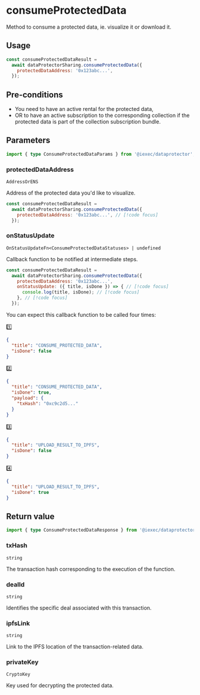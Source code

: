 # consumeProtectedData

Method to consume a protected data, ie. visualize it or download it.

## Usage

```js
const consumeProtectedDataResult =
  await dataProtectorSharing.consumeProtectedData({
    protectedDataAddress: '0x123abc...',
  });
```

## Pre-conditions

- You need to have an active rental for the protected data,
- OR to have an active subscription to the corresponding collection if the
  protected data is part of the collection subscription bundle.

## Parameters

```ts twoslash
import { type ConsumeProtectedDataParams } from '@iexec/dataprotector';
```

### protectedDataAddress

`AddressOrENS`

Address of the protected data you'd like to visualize.

```js
const consumeProtectedDataResult =
  await dataProtectorSharing.consumeProtectedData({
    protectedDataAddress: '0x123abc...', // [!code focus]
  });
```

### onStatusUpdate

`OnStatusUpdateFn<ConsumeProtectedDataStatuses> | undefined`

Callback function to be notified at intermediate steps.

<!-- prettier-ignore-start -->
```js
const consumeProtectedDataResult =
  await dataProtectorSharing.consumeProtectedData({
    protectedDataAddress: '0x123abc...',
    onStatusUpdate: ({ title, isDone }) => { // [!code focus]
      console.log(title, isDone); // [!code focus]
    }, // [!code focus]
  });
```
<!-- prettier-ignore-end -->

You can expect this callback function to be called four times:

1️⃣

```json
{
  "title": "CONSUME_PROTECTED_DATA",
  "isDone": false
}
```

2️⃣

```json
{
  "title": "CONSUME_PROTECTED_DATA",
  "isDone": true,
  "payload": {
    "txHash": "0xc9c2d5..."
  }
}
```

3️⃣

```json
{
  "title": "UPLOAD_RESULT_TO_IPFS",
  "isDone": false
}
```

4️⃣

```json
{
  "title": "UPLOAD_RESULT_TO_IPFS",
  "isDone": true
}
```

## Return value

```ts twoslash
import { type ConsumeProtectedDataResponse } from '@iexec/dataprotector';
```

### txHash

`string`

The transaction hash corresponding to the execution of the function.

### dealId

`string`

Identifies the specific deal associated with this transaction.

### ipfsLink

`string`

Link to the IPFS location of the transaction-related data.

### privateKey

`CryptoKey`

Key used for decrypting the protected data.
